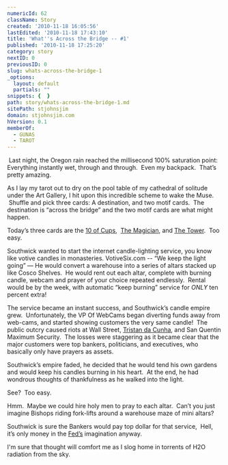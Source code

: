 ```yaml
---
numericId: 62
className: Story
created: '2010-11-18 16:05:56'
lastEdited: '2010-11-18 17:43:10'
title: 'What''s Across the Bridge -- #1'
published: '2010-11-18 17:25:20'
category: story
nextID: 0
previousID: 0
slug: whats-across-the-bridge-1
_options:
  layout: default
  partials: ""
snippets: {  }
path: story/whats-across-the-bridge-1.md
sitePath: stjohnsjim
domain: stjohnsjim.com
hVersion: 0.1
memberOf:
  - GUNAS
  - TAROT
---
```

&nbsp;Last night, the Oregon rain reached the millisecond 100% saturation point:&nbsp; Everything instantly wet, through and through.&nbsp; Even my backpack.&nbsp; That&rsquo;s pretty amazing.

As I lay my tarot out to dry on the pool table of my cathedral of solitude under the Art Gallery, I hit upon this incredible scheme to wake the Muse. &nbsp;Shuffle and pick three cards: A destination, and two motif cards.&nbsp; The destination is &ldquo;across the bridge&rdquo; and the two motif cards are what might happen.

Today&rsquo;s three cards are the [10 of Cups][0],&nbsp; [The Magician][1], and [The Tower][2].&nbsp; Too easy.

Southwick wanted to start the internet candle-lighting service, you know like votive candles in monasteries. VotiveSix.com -- &ldquo;We keep the light going&rdquo; &mdash; He would convert a warehouse into a series of altars stacked up like Cosco Shelves.&nbsp; He would rent out each altar, complete with burning candle, webcam and prayer of your choice repeated endlessly.&nbsp; Rental would be by the week, with automatic &ldquo;keep burning&rdquo; service for _ONLY_ ten percent extra!

The service became an instant success, and Southwick&rsquo;s candle empire grew.&nbsp; Unfortunately, the VP Of WebCams began diverting funds away from web-cams, and started showing customers the very same candle!&nbsp; The public outcry caused riots at Wall Street, [Tristan da Cunha][3], and San Quentin Maximum Security.&nbsp; The losses were staggering as it became clear that the major customers were top bankers, politicians, and executives, who basically only have prayers as assets.

Southwick&rsquo;s empire faded, he decided that he would tend his own gardens and would keep his candles burning in his heart.&nbsp; At the end, he had wondrous thoughts of thankfulness as he walked into the light.

See?&nbsp; Too easy.

Hmm.&nbsp; Maybe we could hire holy men to pray to each altar.&nbsp; Can&rsquo;t you just imagine Bishops riding fork-lifts around a warehouse maze of mini altars?

Southwick is sure&nbsp;the Bankers would pay top dollar for that service,&nbsp; Hell, it&rsquo;s only money in the [Fed&rsquo;s][4] imagination anyway.

I'm sure that thought will comfort me as I slog home in torrents of H2O radiation from the sky.



[0]: http://blissblvd.com/the-tarot/ten-of-cups/
[1]: http://blissblvd.com/the-tarot/the-magician-major-arcana-i/
[2]: http://blissblvd.com/the-tarot/the-tower-major-arcana-xvi/
[3]: http://www.tristandc.com/
[4]: http://www.google.com/search?q=federal+reserve&amp;ie=UTF-8&amp;oe=UTF-8